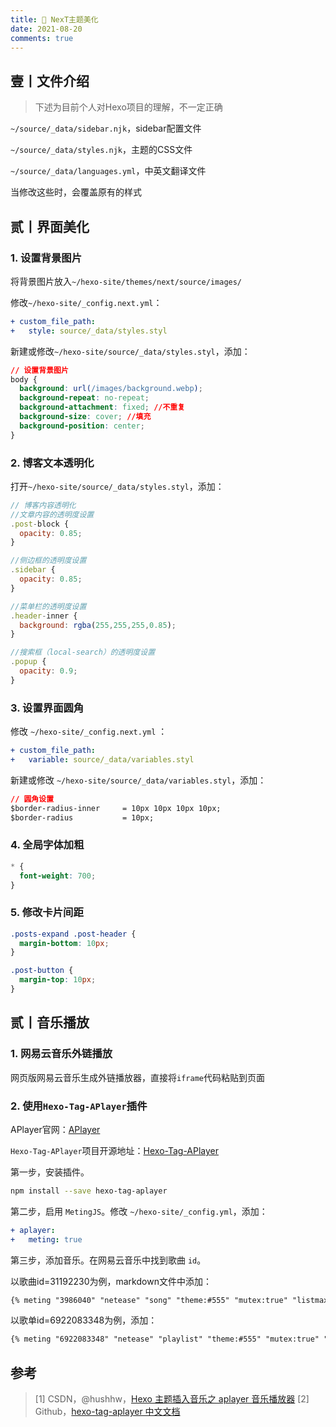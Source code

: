 ```yaml
---
title: 🛌 NexT主题美化
date: 2021-08-20
comments: true
---
```


## 壹丨文件介绍

> 下述为目前个人对Hexo项目的理解，不一定正确

`~/source/_data/sidebar.njk`，sidebar配置文件

`~/source/_data/styles.njk`，主题的CSS文件

`~/source/_data/languages.yml`，中英文翻译文件

当修改这些时，会覆盖原有的样式

## 贰丨界面美化

### 1. 设置背景图片

将背景图片放入`~/hexo-site/themes/next/source/images/`

修改`~/hexo-site/_config.next.yml`：

```yaml
+ custom_file_path:
+   style: source/_data/styles.styl
```

新建或修改`~/hexo-site/source/_data/styles.styl`，添加：

```css
// 设置背景图片
body {
  background: url(/images/background.webp);
  background-repeat: no-repeat;
  background-attachment: fixed; //不重复
  background-size: cover; //填充
  background-position: center;
}
```

### 2. 博客文本透明化

打开`~/hexo-site/source/_data/styles.styl`，添加：

```js
// 博客内容透明化
//文章内容的透明度设置
.post-block {
  opacity: 0.85;
}

//侧边框的透明度设置
.sidebar {
  opacity: 0.85;
}

//菜单栏的透明度设置
.header-inner {
  background: rgba(255,255,255,0.85);
}

//搜索框（local-search）的透明度设置
.popup {
  opacity: 0.9;
}
```

### 3. 设置界面圆角

修改  `~/hexo-site/_config.next.yml` ：

```yaml
+ custom_file_path:
+   variable: source/_data/variables.styl
```

新建或修改 `~/hexo-site/source/_data/variables.styl`，添加：

```css
// 圆角设置
$border-radius-inner     = 10px 10px 10px 10px;
$border-radius           = 10px;
```

### 4. 全局字体加粗

```css
* {
  font-weight: 700;
}
```

### 5. 修改卡片间距

```CSS
.posts-expand .post-header {
  margin-bottom: 10px;
}

.post-button {
  margin-top: 10px;
}
```

## 贰丨音乐播放

### 1. 网易云音乐外链播放

网页版网易云音乐生成外链播放器，直接将`iframe`代码粘贴到页面

### 2. 使用`Hexo-Tag-APlayer`插件

APlayer官网：[APlayer](https://aplayer.js.org/#/)

`Hexo-Tag-APlayer`项目开源地址：[Hexo-Tag-APlayer](https://github.com/MoePlayer/hexo-tag-aplayer)

第一步，安装插件。

```bash
npm install --save hexo-tag-aplayer
```

第二步，启用 `MetingJS`。修改 `~/hexo-site/_config.yml`，添加：

```yaml
+ aplayer:
+   meting: true
```

第三步，添加音乐。在网易云音乐中找到歌曲 `id`。

以歌曲id=31192230为例，markdown文件中添加：

```html
{% meting "3986040" "netease" "song" "theme:#555" "mutex:true" "listmaxheight:340px" "preload:auto" %}
```

以歌单id=6922083348为例，添加：

```html
{% meting "6922083348" "netease" "playlist" "theme:#555" "mutex:true" "listmaxheight:340px" "preload:auto" %}
```

## 参考

> [1] CSDN，@hushhw，[Hexo 主题插入音乐之 aplayer 音乐播放器](https://blog.csdn.net/hushhw/article/details/88092728)
> [2] Github，[hexo-tag-aplayer 中文文档](https://github.com/MoePlayer/hexo-tag-aplayer/blob/master/docs/README-zh_cn.md)